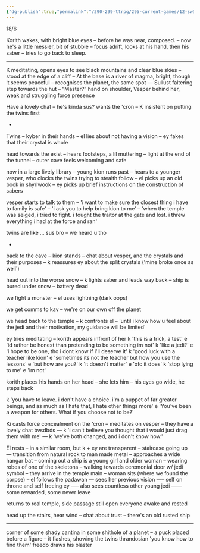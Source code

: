 ```yaml
---
{"dg-publish":true,"permalink":"/290-299-ttrpg/295-current-games/12-sw5e/12-03-game-notes/10-escaping-the-planet/"}
---
```



18/6

Korith wakes, with bright blue eyes – before he was near, composed. – now he's a little messier, bit of stubble – focus adrift, looks at his hand, then his saber – tries to go back to sleep.

---

K meditating, opens eyes to see black mountains and clear blue skies – stood at the edge of a cliff – At the base is a river of magma, bright, though it seems peaceful – recognises the planet, the same spot — Sullust faltering step towards the hut – “Master?” hand on shoulder, Vesper behind her, weak and struggling force presence

Have a lovely chat – he's kinda sus? wants the 'cron – K insistent on putting the twins first

-

Twins – kyber in their hands – el lies about not having a vision – ey fakes that their crystal is whole

head towards the exist – hears footsteps, a lil muttering – light at the end of the tunnel – outer cave feels welcoming and safe

now in a large lively library – young kion runs past – hears to a younger vesper, who clocks the twins trying to stealth follow – el picks up an old book in shyriwook – ey picks up brief instructions on the construction of sabers

vesper starts to talk to them – 'i want to make sure the closest thing i have to family is safe' – 'i ask you to help bring kion to me' – 'when the temple was seiged, i tried to fight. i fought the traitor at the gate and lost. i threw everything i had at the force and ran'

twins are like ... sus bro – we heard u tho

-

back to the cave – kion stands – chat about vesper, and the crystals and their purposes – k reassures ey about the split crystals ('mine broke once as well')

head out into the worse snow – k lights saber and leads way back – ship is bured under snow – battery dead

we fight a monster – el uses lightning (dark oops)

we get comms to kav – we're on our own off the planet

we head back to the temple – k confronts el – 'until i know how u feel about the jedi and their motivation, my guidance will be limited'

ey tries meditating – korith appears infront of her k 'this is a trick, a test' e 'id rather be honest than pretending to be something im not' k 'like a jedi?' e 'i hope to be one, tho i dont know if i'll deserve it' k 'good luck with a teacher like kion' e 'sometimes its not the teacher but how you use the lessons' e 'but how are you?' k 'it doesn't matter' e 'ofc it does' k 'stop lying to me' e 'im not'

korith places his hands on her head – she lets him – his eyes go wide, he steps back

k 'you have to leave. i don't have a choice. i'm a puppet of far greater beings, and as much as I hate that, I hate other things more' e 'You've been a weapon for others. What if you choose not to be?'

Ki casts force concealment on the 'cron – meditates on vesper – they have a lovely chat bvsdbds — k 'i can't believe you thought that i would just drag them with me' — k 'we've both changed, and i don't know how.'

El rests – in a similar room, but k + ey are transparent – staircase going up — transition from natural rock to man made metal – approaches a wide hangar bat – coming out a ship is a young girl and older woman – wearing robes of one of the skeletons – walking towards ceremonial door w/ jedi symbol – they arrive in the temple main – woman sits (where we found the corpse) – el follows the padawan — sees her previous vision —– self on throne and self freeing ey —– also sees countless other young jedi —— some rewarded, some never leave

returns to real temple, side passage still open everyone awake and rested

head up the stairs, hear wind – chat about trust – there's an old rusted ship

---

corner of some shady cantina in some shithole of a planet – a puck placed before a figure – it flashes, showing the twins thrandosian 'you know how to find them' freedo draws his blaster